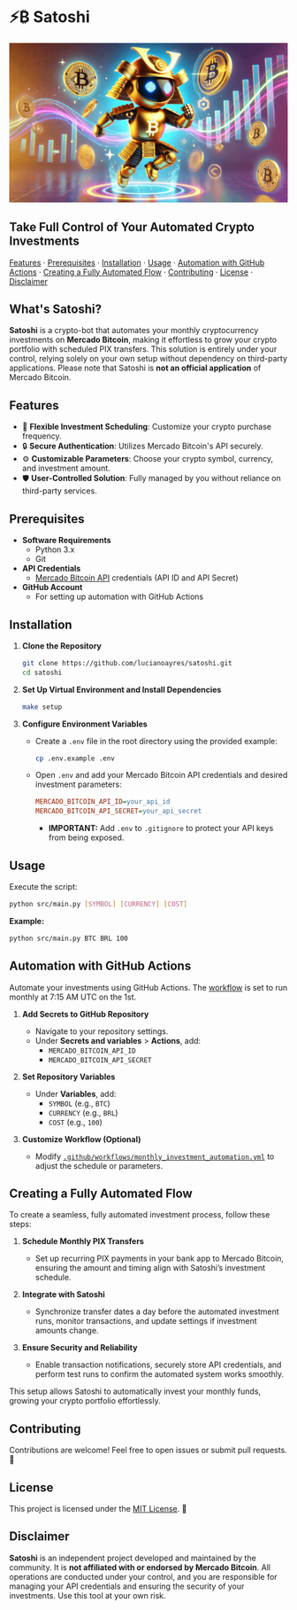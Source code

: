 # ⚡₿ Satoshi

![Satoshi Banner](https://github.com/lucianoayres/satoshi/blob/main/images/satoshi_banner_optimized.png?raw=true)

## Take Full Control of Your Automated Crypto Investments

[Features](#features) · [Prerequisites](#prerequisites) · [Installation](#installation) · [Usage](#usage) · [Automation with GitHub Actions](#automation-with-github-actions) · [Creating a Fully Automated Flow](#creating-a-fully-automated-flow) · [Contributing](#contributing) · [License](#license) · [Disclaimer](#disclaimer)

## What's Satoshi?

**Satoshi** is a crypto-bot that automates your monthly cryptocurrency investments on **Mercado Bitcoin**, making it effortless to grow your crypto portfolio with scheduled PIX transfers. This solution is entirely under your control, relying solely on your own setup without dependency on third-party applications. Please note that Satoshi is **not an official application** of Mercado Bitcoin.

## Features

-   📅 **Flexible Investment Scheduling**: Customize your crypto purchase frequency.
-   🔒 **Secure Authentication**: Utilizes Mercado Bitcoin's API securely.
-   ⚙️ **Customizable Parameters**: Choose your crypto symbol, currency, and investment amount.
-   🛡️ **User-Controlled Solution**: Fully managed by you without reliance on third-party services.

## Prerequisites

-   **Software Requirements**
    -   Python 3.x
    -   Git
-   **API Credentials**
    -   [Mercado Bitcoin API](https://api.mercadobitcoin.net/) credentials (API ID and API Secret)
-   **GitHub Account**
    -   For setting up automation with GitHub Actions

## Installation

1. **Clone the Repository**

    ```bash
    git clone https://github.com/lucianoayres/satoshi.git
    cd satoshi
    ```

2. **Set Up Virtual Environment and Install Dependencies**

    ```bash
    make setup
    ```

3. **Configure Environment Variables**

    - Create a `.env` file in the root directory using the provided example:

        ```bash
        cp .env.example .env
        ```

    - Open `.env` and add your Mercado Bitcoin API credentials and desired investment parameters:

        ```ini
        MERCADO_BITCOIN_API_ID=your_api_id
        MERCADO_BITCOIN_API_SECRET=your_api_secret
        ```

        - **IMPORTANT:** Add `.env` to `.gitignore` to protect your API keys from being exposed.

## Usage

Execute the script:

```bash
python src/main.py [SYMBOL] [CURRENCY] [COST]
```

**Example:**

```bash
python src/main.py BTC BRL 100
```

## Automation with GitHub Actions

Automate your investments using GitHub Actions. The [workflow](.github/workflows/monthly_investment_automation.yml) is set to run monthly at 7:15 AM UTC on the 1st.

1. **Add Secrets to GitHub Repository**

    - Navigate to your repository settings.
    - Under **Secrets and variables** > **Actions**, add:
        - `MERCADO_BITCOIN_API_ID`
        - `MERCADO_BITCOIN_API_SECRET`

2. **Set Repository Variables**

    - Under **Variables**, add:
        - `SYMBOL` (e.g., `BTC`)
        - `CURRENCY` (e.g., `BRL`)
        - `COST` (e.g., `100`)

3. **Customize Workflow (Optional)**

    - Modify [`.github/workflows/monthly_investment_automation.yml`](.github/workflows/monthly_investment_automation.yml) to adjust the schedule or parameters.

## Creating a Fully Automated Flow

To create a seamless, fully automated investment process, follow these steps:

1. **Schedule Monthly PIX Transfers**

    - Set up recurring PIX payments in your bank app to Mercado Bitcoin, ensuring the amount and timing align with Satoshi’s investment schedule.

2. **Integrate with Satoshi**

    - Synchronize transfer dates a day before the automated investment runs, monitor transactions, and update settings if investment amounts change.

3. **Ensure Security and Reliability**
    - Enable transaction notifications, securely store API credentials, and perform test runs to confirm the automated system works smoothly.

This setup allows Satoshi to automatically invest your monthly funds, growing your crypto portfolio effortlessly.

## Contributing

Contributions are welcome! Feel free to open issues or submit pull requests. 🤝

## License

This project is licensed under the [MIT License](LICENSE). 📄

## Disclaimer

**Satoshi** is an independent project developed and maintained by the community. It is **not affiliated with or endorsed by Mercado Bitcoin**. All operations are conducted under your control, and you are responsible for managing your API credentials and ensuring the security of your investments. Use this tool at your own risk.
